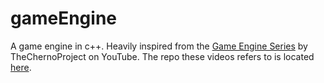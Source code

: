 # gameEngine
A game engine in c++. Heavily inspired from the [Game Engine Series](https://www.youtube.com/playlist?list=PLlrATfBNZ98dC-V-N3m0Go4deliWHPFwT) by TheChernoProject on YouTube. The repo these videos refers to is located [here](https://github.com/TheCherno/Hazel).